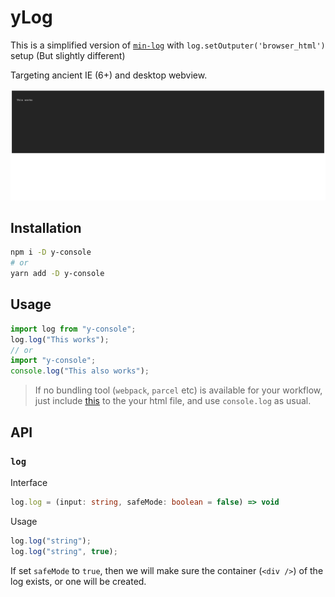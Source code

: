 # yLog

This is a simplified version of [`min-log`](https://github.com/chunpu/min-log) with `log.setOutputer('browser_html')` setup (But slightly different)

Targeting ancient IE (6+) and desktop webview.

![screenShot](./test/screenshot.png)

## Installation

```bash
npm i -D y-console
# or
yarn add -D y-console
```

## Usage

```js
import log from "y-console";
log.log("This works");
// or
import "y-console";
console.log("This also works");
```

> If no bundling tool (`webpack`, `parcel` etc) is available for your workflow, just include [this](./dist/index.js) to the your html file, and use `console.log` as usual.

## API

### `log`

Interface

```ts
log.log = (input: string, safeMode: boolean = false) => void
```

Usage

```js
log.log("string");
log.log("string", true);
```

If set `safeMode` to `true`, then we will make sure the container (`<div />`) of the log exists, or one will be created.
